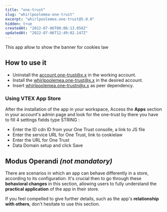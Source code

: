 ```yaml
---
title: "one-trust"
slug: "whirlpoolemea-one-trust"
excerpt: "whirlpoolemea.one-trust@5.0.0"
hidden: true
createdAt: "2022-07-06T08:06:13.056Z"
updatedAt: "2022-07-06T12:49:02.147Z"
---
```

This app allow to show the banner for cookies law


## How to use it

- Uninstall the account.one-trust@x.x in the working account.
- Install the whirlpoolemea.one-trust@x.x in the desired account.
- Insert whirlpoolemea.one-trustn@x.x as peer dependency.


### Using VTEX App Store

After the installation of the app in your workspace, Access the **Apps** section in your account's admin page and look for the
one-trust
by there you have to fill 4 settings fields type STRING :
- Enter the ID cdn ID from your One Trust consolle, a link to JS file
- Enter the service URL for One Trust, link to cookielaw
- Enter the URL for One Trust
- Data Domain
setup and click Save

## Modus Operandi *(not mandatory)*

There are scenarios in which an app can behave differently in a store, according to its configuration. It's crucial then to go through these **behavioral changes** in this section, allowing users to fully understand the **practical application** of the app in their store.

If you feel compelled to give further details, such as the app's **relationship with others**, don't hesitate to use this section.